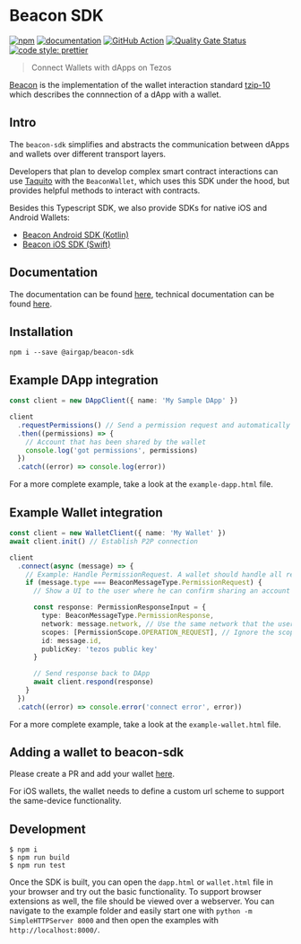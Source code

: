 # Beacon SDK

[![npm](https://img.shields.io/npm/v/@airgap/beacon-sdk.svg?colorB=brightgreen)](https://www.npmjs.com/package/@airgap/beacon-sdk)
[![documentation](https://img.shields.io/badge/documentation-online-brightgreen.svg)](https://airgap-it.github.io/beacon-sdk/)
[![GitHub Action](https://github.com/airgap-it/beacon-sdk/workflows/Build%2C%20Test%20and%20Analyze/badge.svg)](https://github.com/airgap-it/beacon-sdk/actions?query=workflow%3A%22Build%2C+Test+and+Analyze%22+branch%3Amain)
[![Quality Gate Status](https://sonarcloud.io/api/project_badges/measure?project=airgap-it_beacon-sdk&metric=alert_status)](https://sonarcloud.io/dashboard?id=airgap-it_beacon-sdk)
[![code style: prettier](https://img.shields.io/badge/code_style-prettier-ff69b4.svg?style=flat-square)](https://github.com/prettier/prettier)

> Connect Wallets with dApps on Tezos

[Beacon](https://walletbeacon.io) is the implementation of the wallet interaction standard [tzip-10](https://gitlab.com/tzip/tzip/blob/master/proposals/tzip-10/tzip-10.md) which describes the connnection of a dApp with a wallet.

## Intro

The `beacon-sdk` simplifies and abstracts the communication between dApps and wallets over different transport layers.

Developers that plan to develop complex smart contract interactions can use [Taquito](https://github.com/ecadlabs/taquito) with the `BeaconWallet`, which uses this SDK under the hood, but provides helpful methods to interact with contracts.

Besides this Typescript SDK, we also provide SDKs for native iOS and Android Wallets:

- [Beacon Android SDK (Kotlin)](https://github.com/airgap-it/beacon-android-sdk)
- [Beacon iOS SDK (Swift)](https://github.com/airgap-it/beacon-ios-sdk)

## Documentation

The documentation can be found [here](https://docs.walletbeacon.io/), technical documentation can be found [here](https://typedocs.walletbeacon.io/).

## Installation

```
npm i --save @airgap/beacon-sdk
```

## Example DApp integration

```ts
const client = new DAppClient({ name: 'My Sample DApp' })

client
  .requestPermissions() // Send a permission request and automatically show UI to the user to select his favorite wallet
  .then((permissions) => {
    // Account that has been shared by the wallet
    console.log('got permissions', permissions)
  })
  .catch((error) => console.log(error))
```

For a more complete example, take a look at the `example-dapp.html` file.

## Example Wallet integration

```ts
const client = new WalletClient({ name: 'My Wallet' })
await client.init() // Establish P2P connection

client
  .connect(async (message) => {
    // Example: Handle PermissionRequest. A wallet should handle all request types
    if (message.type === BeaconMessageType.PermissionRequest) {
      // Show a UI to the user where he can confirm sharing an account with the DApp

      const response: PermissionResponseInput = {
        type: BeaconMessageType.PermissionResponse,
        network: message.network, // Use the same network that the user requested
        scopes: [PermissionScope.OPERATION_REQUEST], // Ignore the scopes that have been requested and instead give only operation permissions
        id: message.id,
        publicKey: 'tezos public key'
      }

      // Send response back to DApp
      await client.respond(response)
    }
  })
  .catch((error) => console.error('connect error', error))
```

For a more complete example, take a look at the `example-wallet.html` file.

## Adding a wallet to beacon-sdk

Please create a PR and add your wallet [here](https://github.com/airgap-it/beacon-sdk/blob/master/scripts/generate-wallet-list.ts).

For iOS wallets, the wallet needs to define a custom url scheme to support the same-device functionality.

## Development

```
$ npm i
$ npm run build
$ npm run test
```

Once the SDK is built, you can open the `dapp.html` or `wallet.html` file in your browser and try out the basic functionality. To support browser extensions as well, the file should be viewed over a webserver. You can navigate to the example folder and easily start one with `python -m SimpleHTTPServer 8000` and then open the examples with `http://localhost:8000/`.
